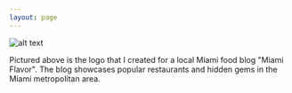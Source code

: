 ```yaml
---
layout: page
---
```


![alt text][logo]

[logo]: https://flic.kr/p/pWxw9S "Miami Flavor Logo"

Pictured above is the logo that I created for a local Miami food blog "Miami Flavor". The blog showcases popular restaurants and hidden gems in the Miami metropolitan area. 

